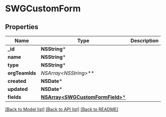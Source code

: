 # SWGCustomForm

## Properties
Name | Type | Description | Notes
------------ | ------------- | ------------- | -------------
**_id** | **NSString*** |  | [optional] 
**name** | **NSString*** |  | [optional] 
**type** | **NSString*** |  | [optional] 
**orgTeamIds** | **NSArray&lt;NSString*&gt;*** |  | [optional] 
**created** | **NSDate*** |  | [optional] 
**updated** | **NSDate*** |  | [optional] 
**fields** | [**NSArray&lt;SWGCustomFormField&gt;***](SWGCustomFormField.md) |  | [optional] 

[[Back to Model list]](../README.md#documentation-for-models) [[Back to API list]](../README.md#documentation-for-api-endpoints) [[Back to README]](../README.md)


